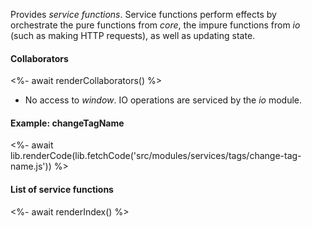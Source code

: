 Provides _service functions_. Service functions perform effects by orchestrate the pure functions from _core_, the impure functions from _io_ (such as making HTTP requests), as well as updating state.

#### Collaborators

<%- await renderCollaborators() %>

- No access to _window_. IO operations are serviced by the _io_ module.

#### Example: changeTagName

<%- await lib.renderCode(lib.fetchCode('src/modules/services/tags/change-tag-name.js')) %>

#### List of service functions

<%- await renderIndex() %>
